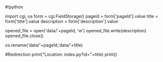 #!python

import cgi, os
form = cgi.FieldStorage()
pageId = form['pageId'].value
title = form['title'].value
description = form['description'].value

opened_file = open('data/'+pageId, 'w')
opened_file.write(description)
opened_file.close()

os.rename('data/'+pageId,'data/'+title)

#Redirection
print("Location: index.py?id="+title)
print()
